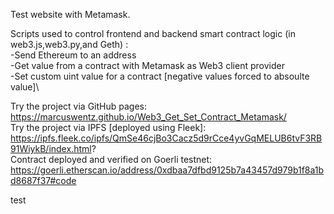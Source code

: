 Test website with Metamask.

Scripts used to control frontend and backend smart contract logic (in web3.js,web3.py,and Geth) :\
  -Send Ethereum to an address\
  -Get value from a contract with Metamask as Web3 client provider\
  -Set custom uint value for a contract [negative values forced to absoulte value]\

Try the project via GitHub pages:\
  https://marcuswentz.github.io/Web3_Get_Set_Contract_Metamask/ \
  Try the project via IPFS [deployed using Fleek]:\
  https://ipfs.fleek.co/ipfs/QmSe46cjBo3Cacz5d9rCce4yvGqMELUB6tvF3RB91WiykB/index.html? \
  Contract deployed and verified on Goerli testnet: \
  https://goerli.etherscan.io/address/0xdbaa7dfbd9125b7a43457d979b1f8a1bd8687f37#code

test
